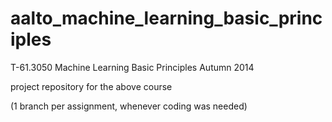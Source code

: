 aalto_machine_learning_basic_principles
=======================================

T-61.3050 Machine Learning Basic Principles
Autumn 2014

project repository for the above course 

(1 branch per assignment, whenever coding was needed)
